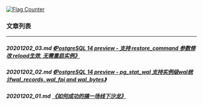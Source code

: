 <a rel="nofollow" href="http://info.flagcounter.com/h9V1"  ><img src="http://s03.flagcounter.com/count/h9V1/bg_FFFFFF/txt_000000/border_CCCCCC/columns_2/maxflags_12/viewers_0/labels_0/pageviews_0/flags_0/"  alt="Flag Counter"  border="0"  ></a>  
  
### 文章列表  
----  
##### 20201202_03.md   [《PostgreSQL 14 preview - 支持 restore_command 参数修改 reload生效, 无需重启实例》](20201202_03.md)  
##### 20201202_02.md   [《PostgreSQL 14 preview - pg_stat_wal 支持实例级wal统计wal_records, wal_fpi and wal_bytes》](20201202_02.md)  
##### 20201202_01.md   [《如何成功的搞一场线下沙龙》](20201202_01.md)  
